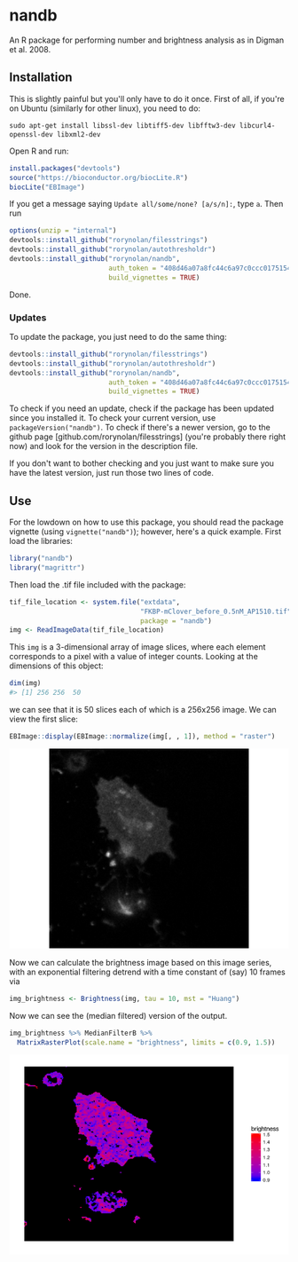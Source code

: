 nandb
================

An R package for performing number and brightness analysis as in Digman et al. 2008.

Installation
------------

This is slightly painful but you'll only have to do it once. First of all, if you're on Ubuntu (similarly for other linux), you need to do:

    sudo apt-get install libssl-dev libtiff5-dev libfftw3-dev libcurl4-openssl-dev libxml2-dev

Open R and run:

``` r
install.packages("devtools")
source("https://bioconductor.org/biocLite.R")
biocLite("EBImage")
```

If you get a message saying `Update all/some/none? [a/s/n]:`, type `a`. Then run

``` r
options(unzip = "internal")
devtools::install_github("rorynolan/filesstrings")
devtools::install_github("rorynolan/autothresholdr")
devtools::install_github("rorynolan/nandb",
                         auth_token = "408d46a07a8fc44c6a97c0ccc0175154a3bb2864",
                         build_vignettes = TRUE)
```

Done.

### Updates

To update the package, you just need to do the same thing:

``` r
devtools::install_github("rorynolan/filesstrings")
devtools::install_github("rorynolan/autothresholdr")
devtools::install_github("rorynolan/nandb",
                         auth_token = "408d46a07a8fc44c6a97c0ccc0175154a3bb2864",
                         build_vignettes = TRUE)
```

To check if you need an update, check if the package has been updated since you installed it. To check your current version, use `packageVersion("nandb")`. To check if there's a newer version, go to the github page \[github.com/rorynolan/filesstrings\] (you're probably there right now) and look for the version in the description file.

If you don't want to bother checking and you just want to make sure you have the latest version, just run those two lines of code.

Use
---

For the lowdown on how to use this package, you should read the package vignette (using `vignette("nandb")`); however, here's a quick example. First load the libraries:

``` r
library("nandb")
library("magrittr")
```

Then load the .tif file included with the package:

``` r
tif_file_location <- system.file("extdata", 
                                 "FKBP-mClover_before_0.5nM_AP1510.tif", 
                                 package = "nandb")
img <- ReadImageData(tif_file_location)
```

This `img` is a 3-dimensional array of image slices, where each element corresponds to a pixel with a value of integer counts. Looking at the dimensions of this object:

``` r
dim(img)
#> [1] 256 256  50
```

we can see that it is 50 slices each of which is a 256x256 image. We can view the first slice:

``` r
EBImage::display(EBImage::normalize(img[, , 1]), method = "raster")
```

![](README_files/figure-markdown_github/unnamed-chunk-7-1.png)

Now we can calculate the brightness image based on this image series, with an exponential filtering detrend with a time constant of (say) 10 frames via

``` r
img_brightness <- Brightness(img, tau = 10, mst = "Huang")
```

Now we can see the (median filtered) version of the output.

``` r
img_brightness %>% MedianFilterB %>% 
  MatrixRasterPlot(scale.name = "brightness", limits = c(0.9, 1.5))
```

![](README_files/figure-markdown_github/Brightness%20plot-1.png)
